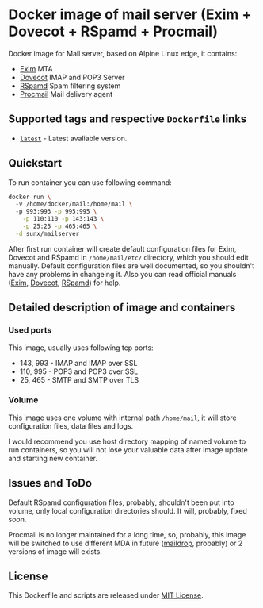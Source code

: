 # Docker image of mail server (Exim + Dovecot + RSpamd + Procmail)
Docker image  for Mail server, based on Alpine Linux edge, it contains:
* [Exim](http://www.exim.org/) MTA
* [Dovecot](http://www.dovecot.org/) IMAP and POP3 Server
* [RSpamd](https://www.rspamd.com/) Spam filtering system
* [Procmail](https://en.wikipedia.org/wiki/Procmail) Mail delivery agent

## Supported tags and respective `Dockerfile` links

* [`latest`](https://github.com/SunAngel/mailserver-docker/blob/master/docker/Dockerfile) - Latest avaliable version.

## Quickstart

To run container you can use following command:
```bash
docker run \  
  -v /home/docker/mail:/home/mail \  
  -p 993:993 -p 995:995 \
	-p 110:110 -p 143:143 \
	-p 25:25 -p 465:465 \
  -d sunx/mailserver
```

After first run container will create default configuration files for Exim, Dovecot and RSpamd in `/home/mail/etc/` directory, which you should edit manually. Default configuration files are well documented, so you shouldn't have any problems in changeing it. Also you can read official manuals ([Exim](http://www.exim.org/docs.html), [Dovecot](http://wiki2.dovecot.org/), [RSpamd](https://www.rspamd.com/doc/index.html)) for help.

## Detailed description of image and containers

### Used ports

This image, usually  uses following tcp ports:
* 143, 993 - IMAP and IMAP over SSL
* 110, 995 - POP3 and POP3 over SSL
* 25, 465 - SMTP and SMTP over TLS

### Volume
This image uses one volume with internal path `/home/mail`, it will store configuration files, data files and logs.

I would recommend you use host directory mapping of named volume to run containers, so you will not lose your valuable data after image update and starting new container.

## Issues and ToDo

Default RSpamd configuration files, probably, shouldn't been put into volume, only local configuration directories should. It will, probably, fixed soon.

Procmail is no longer maintained for a long time, so, probably, this image will be switched to use different MDA in future ([maildrop](http://www.courier-mta.org/maildrop/), probably) or 2 versions of image will exists.

## License

This Dockerfile and scripts are released under [MIT License](https://github.com/SunAngel/mailserver-docker/blob/master/LICENSE).
